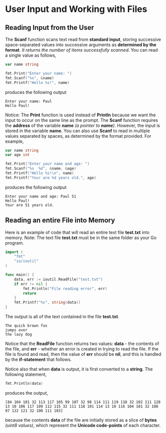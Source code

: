 # User Input and Working with Files

## Reading Input from the User

The **Scanf** function scans text read from **standard input**, storing successive space-separated values into successive arguments as **determined by the format**. _It returns the number of items successfully scanned._  You can read a single value as follows,

```go
var name string

fmt.Print("Enter your name: ")
fmt.Scanf("%s", &name)
fmt.Printf("Hello %s!", name)
```

produces the following output

```
Enter your name: Paul
Hello Paul!
```

Notice:  The **Print** function is used instead of **Println** because we want the input to occur on the same line as the prompt.  The **Scanf** function requires the **address** of the variable **name** _(a pointer to **name**)_.  However, the input is stored in the variable **name**.  You can also use **Scanf** to read in multiple values separated by spaces, as determined by the format provided.  For example,

```go
var name string
var age int

fmt.Print("Enter your name and age: ")
fmt.Scanf("%s  %d", &name, &age)
fmt.Printf("Hello %s!\n", name)
fmt.Printf("Your are %d years old.", age)
```

produces the following output

```
Enter your name and age: Paul 51
Hello Paul!
Your are 51 years old.
```


## Reading an entire File into Memory

Here is an example of code that will read an entire text file **test.txt** into memory. Note:  The text file **test.txt** must be in the same folder as your Go program.

```go
import (
	"fmt"
	"io/ioutil"
)

func main() {
	data, err := ioutil.ReadFile("test.txt")
	if err != nil {
		fmt.Println("File reading error", err)
		return
	}
	fmt.Printf("%s", string(data))
}
```

The output is all of the text contained in the file **test.txt**.

```
The quick brown fox
jumps over
the lazy dog
```

Notice that the **ReadFile** function returns two values:  **data** - the contents of the file, and **err** - whether an error is created in trying to read the file.  If the file is found and read, then the value of **err** should be **nil**, and this is handled by the **if-statement** that follows.

Notice also that when **data** is output, it is first converted to a **string**.  The following statement,

```go
fmt.Println(data)
```

produces the output,

```
[84 104 101 32 113 117 105 99 107 32 98 114 111 119 110 32 102 111 120 13 10 106 117 109 112 115 32 111 118 101 114 13 10 116 104 101 32 108 97 122 121 32 100 111 103]
```

because the contents **data** of the file are initially stored as a slice of **bytes** _(uint8 values)_, which represent the **Unicode code-points** of each character.